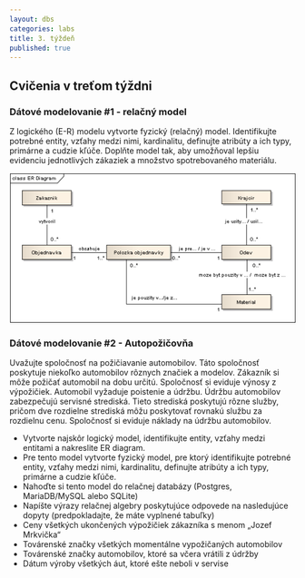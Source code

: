 ```yaml
---
layout: dbs
categories: labs
title: 3. týždeň
published: true
---
```

## Cvičenia v treťom týždni

### Dátové modelovanie #1 - relačný model

Z logického (E-R) modelu vytvorte fyzický (relačný) model. Identifikujte potrebné entity, vzťahy medzi nimi,
kardinalitu, definujte atribúty a ich typy, primárne a cudzie kľúče. Doplňte model tak, aby umožňoval
lepšiu evidenciu jednotlivých zákaziek a množstvo spotrebovaného materiálu.

![ER-diagram krajcir](/labs/files/lab03/krajcir_zadanie.png "E-R diagram krajcir")

### Dátové modelovanie #2 - Autopožičovňa

Uvažujte spoločnosť na požičiavanie automobilov. Táto spoločnosť poskytuje niekoľko automobilov
rôznych značiek a modelov. Zákazník si môže požičať automobil na dobu určitú. Spoločnosť si eviduje
výnosy z výpožičiek. Automobil vyžaduje poistenie a údržbu. Údržbu automobilov zabezpečujú
servisné strediská. Tieto strediská poskytujú rôzne služby, pričom dve rozdielne strediská môžu
poskytovať rovnakú službu za rozdielnu cenu. Spoločnosť si eviduje náklady na údržbu automobilov.
                  
* Vytvorte najskôr logický model, identifikujte entity, vzťahy medzi entitami a nakreslite ER diagram.
* Pre tento model vytvorte fyzický model, pre ktorý identifikujte potrebné entity, vzťahy medzi nimi, kardinalitu, definujte atribúty a ich typy, primárne a cudzie kľúče.
 * Nahoďte si tento model do relačnej databázy (Postgres, MariaDB/MySQL alebo SQLite)
* Napíšte výrazy relačnej algebry poskytujúce odpovede na nasledujúce dopyty (predpokladajte, že
máte vyplnené tabuľky)
 * Ceny všetkých ukončených výpožičiek zákazníka s menom „Jozef Mrkvička“
 * Továrenské značky všetkých momentálne vypožičaných automobilov
 * Továrenské značky automobilov, ktoré sa včera vrátili z údržby
 * Dátum výroby všetkých áut, ktoré ešte neboli v servise
